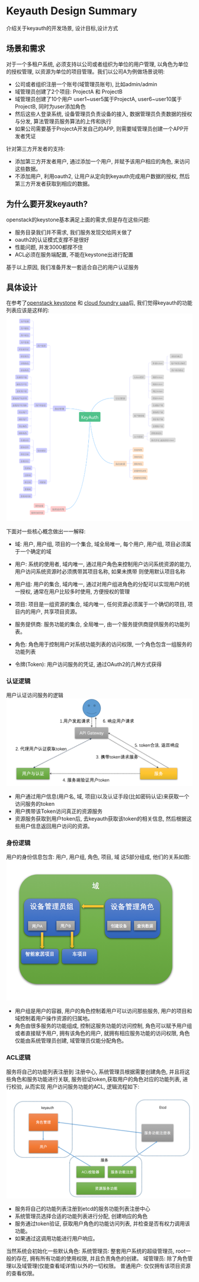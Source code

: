 # Keyauth Design Summary
介绍关于keyauth的开发场景, 设计目标,设计方式

## 场景和需求
对于一个多租户系统, 必须支持以公司或者组织为单位的用户管理, 以角色为单位的授权管理, 以资源为单位的项目管理。我们以公司A为例做场景说明:
+ 公司或者组织注册一个账号(域管理员账号), 比如admin/admin
+ 域管理员创建了2个项目: ProjectA 和 ProjectB
+ 域管理员创建了10个用户 user1~user5属于ProjectA, user6~user10属于ProjectB, 同时为user添加角色
+ 然后这些人登录系统, 设备管理员负责设备的接入, 数据管理员负责数据的授权与分发, 算法管理员服务算法的上传和执行
+ 如果公司需要基于ProjectA开发自己的APP, 则需要域管理员创建一个APP开发者凭证

针对第三方开发者的支持:
+ 添加第三方开发者用户, 通过添加一个用户, 并赋予该用户相应的角色, 来访问这些数据。
+ 不添加用户, 利用oauth2, 让用户从定向到keyauth完成用户数据的授权, 然后第三方开发者获取到相应的数据。

## 为什么要开发keyauth?
openstack的keystone基本满足上面的需求,但是存在这些问题:
+ 服务目录我们并不需求, 我们服务发现交给网关做了
+ oauth2的认证模式支撑不是很好
+ 性能问题, 并发3000都撑不住
+ ACL必须在服务端配置, 不能在keystone出进行配置

基于以上原因, 我们准备开发一套适合自己的用户认证服务

## 具体设计
在参考了[openstack keystone](https://developer.openstack.org/api-ref/identity/v3/?expanded=password-authentication-with-unscoped-authorization-detail,password-authentication-with-scoped-authorization-detail) 和 [cloud foundry uaa](http://docs.cloudfoundry.org/api/uaa/#user-token-grant-21336)后, 我们觉得keyauth的功能列表应该是这样的: ![](./images/keyauth_fl.png)

下面对一些核心概念做出一一解释:
+ 域: 用户, 用户组, 项目的一个集合, 域全局唯一, 每个用户, 用户组, 项目必须属于一个确定的域
+ 用户: 系统的使用者, 域内唯一, 通过用户角色来控制用户访问系统资源的能力,  用户访问系统资源时必须携带其项目名称, 如果未携带 则使用默认项目名称
+ 用户组: 用户的集合, 域内唯一, 通过对用户组进角色的分配可以实现用户的统一授权, 通常在用户比较多时使用, 方便授权的管理
+ 项目: 项目是一组资源的集合, 域内唯一, 任何资源必须属于一个确切的项目, 项目内的用户, 共享项目资源。

+ 服务提供商: 服务功能的集合, 全局唯一, 由一个服务提供商提供服务的功能列表。
+ 角色: 角色用于控制用户对系统功能列表的访问权限, 一个角色包含一组服务的功能列表
+ 令牌(Token): 用户访问服务的凭证, 通过OAuth2的几种方式获得

### 认证逻辑
用户认证访问服务的逻辑![](./images/keyauth_flow.png)
+ 用户通过用户信息(用户名, 域, 项目)以及认证手段(比如密码认证)来获取一个访问服务的token
+ 用户携带该Token访问真正的资源服务
+ 资源服务获取到用户token后, 去keyauth获取该token的相关信息, 然后根据这些用户信息返回用户访问的资源。

### 身份逻辑
用户的身份信息包含: 用户, 用户组, 角色, 项目, 域 这5部分组成, 他们的关系如图:
![](./images/keyauth_id.png)
+ 用户组是用户的容器, 用户的角色控制着用户可以访问那些服务, 用户的项目和域控制着用户操作资源的归属地。
+ 角色由很多服务的功能组成, 控制这服务功能的访问控制, 角色可以赋予用户组或者直接赋予用户, 拥有该角色的用户, 就拥有相应服务功能的访问权限, 角色仅能由系统管理员创建, 域管理员仅能分配角色。

### ACL逻辑
服务将自己的功能列表注册到 注册中心, 系统管理员根据需要创建角色, 并且将这些角色和服务功能进行关联, 服务验证token,获取用户的角色对应的功能列表, 进行校验, 从而实现 用户访问服务功能的ACL, 逻辑流程如下:
![](./images/keyauth_acl.png)
+ 服务将自己的功能列表注册到etcd的服务功能列表注册中心
+ 系统管理员选择合适的功能列表进行分配, 创建响应的角色
+ 服务通过token验证, 获取用户角色的功能访问列表, 并检查是否有权力调用该功能。
+ 如果通过这调用功能进行用户响应。

当然系统会初始化一些默认角色:
系统管理员: 整套用户系统的超级管理员, root一般的存在, 拥有所有功能的使用权限, 并且负责角色的创建。
域管理员: 除了角色管理以及域管理(仅能查看域详情)以外的一切权限。
普通用户: 仅仅拥有该项目资源的查看权限。